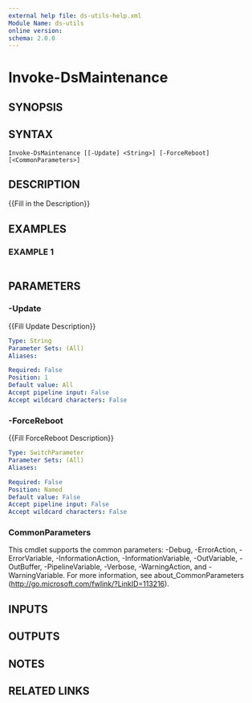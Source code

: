 ```yaml
---
external help file: ds-utils-help.xml
Module Name: ds-utils
online version:
schema: 2.0.0
---
```


# Invoke-DsMaintenance

## SYNOPSIS

## SYNTAX

```
Invoke-DsMaintenance [[-Update] <String>] [-ForceReboot] [<CommonParameters>]
```

## DESCRIPTION
{{Fill in the Description}}

## EXAMPLES

### EXAMPLE 1
```

```

## PARAMETERS

### -Update
{{Fill Update Description}}

```yaml
Type: String
Parameter Sets: (All)
Aliases:

Required: False
Position: 1
Default value: All
Accept pipeline input: False
Accept wildcard characters: False
```

### -ForceReboot
{{Fill ForceReboot Description}}

```yaml
Type: SwitchParameter
Parameter Sets: (All)
Aliases:

Required: False
Position: Named
Default value: False
Accept pipeline input: False
Accept wildcard characters: False
```

### CommonParameters
This cmdlet supports the common parameters: -Debug, -ErrorAction, -ErrorVariable, -InformationAction, -InformationVariable, -OutVariable, -OutBuffer, -PipelineVariable, -Verbose, -WarningAction, and -WarningVariable.
For more information, see about_CommonParameters (http://go.microsoft.com/fwlink/?LinkID=113216).

## INPUTS

## OUTPUTS

## NOTES

## RELATED LINKS
